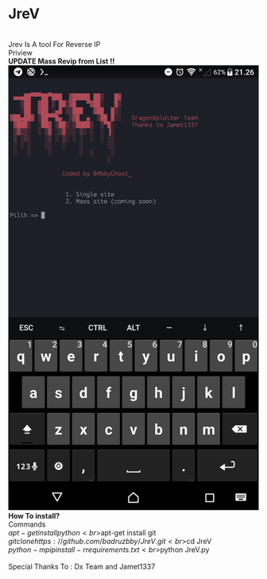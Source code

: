 # JreV

<br>Jrev Is A tool For Reverse IP<br>
Priview
<br><b>UPDATE Mass Revip from List !!</b>
<br>
<img src="/image/gambar1.png">
<br><b>How To install?</b>
<br>Commands
<br>$apt-get install python
<br>$apt-get install git
<br>$git clone https://github.com/badruzbby/JreV.git
<br>$cd JreV
<br>$python -m pip install -r requirements.txt
<br>$python JreV.py
<br><br> Special Thanks To : Dx Team and Jamet1337
